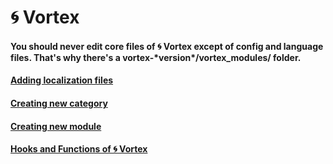 # 🌀 Vortex

#### You should never edit core files of 🌀 Vortex except of config and language files. That's why there's a **vortex-\*version\*/vortex_modules/** folder.

#### [Adding localization files](https://legerakun.github.io/vortex/language)

#### [Creating new category](https://legerakun.github.io/vortex/categories)

#### [Creating new module](https://legerakun.github.io/vortex/modules)

#### [Hooks and Functions of 🌀 Vortex](https://legerakun.github.io/vortex/hooks)
